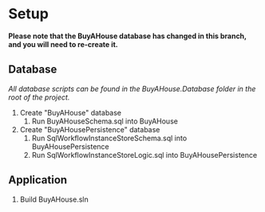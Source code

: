 Setup
=====

**Please note that the BuyAHouse database has changed in this branch, and you will need to re-create it.**


Database
--------

*All database scripts can be found in the BuyAHouse.Database folder in the root of the project.*

1. Create "BuyAHouse" database
	1. Run BuyAHouseSchema.sql into BuyAHouse
2. Create "BuyAHousePersistence" database
	1. Run SqlWorkflowInstanceStoreSchema.sql into BuyAHousePersistence
	2. Run SqlWorkflowInstanceStoreLogic.sql into BuyAHousePersistence

Application
-----------

1. Build BuyAHouse.sln